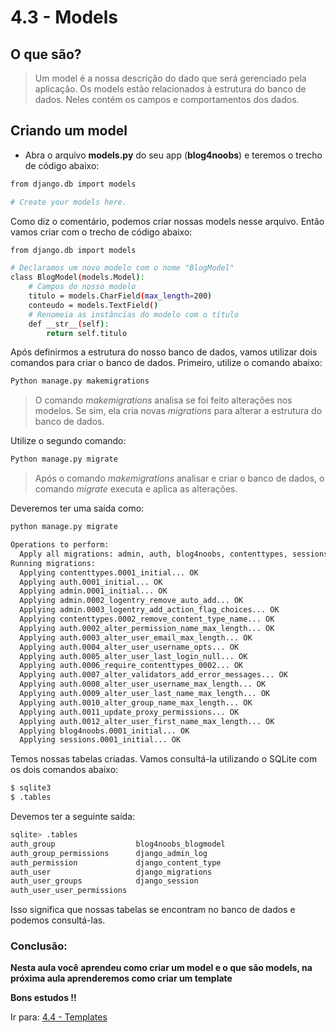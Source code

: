 # 4.3 - Models

## O que são?

> Um model é a nossa descrição do dado que será gerenciado pela aplicação.
> Os models estão relacionados à estrutura do banco de dados. Neles contém os campos e comportamentos dos dados.

## Criando um model

- Abra o arquivo **models.py** do seu app (**blog4noobs**) e teremos o trecho de código abaixo:

```bash
from django.db import models

# Create your models here.
```

Como diz o comentário, podemos criar nossas models nesse arquivo. Então vamos criar com o trecho de código abaixo:

```bash
from django.db import models

# Declaramos um novo modelo com o nome "BlogModel"
class BlogModel(models.Model):
    # Campos do nosso modelo
    titulo = models.CharField(max_length=200)
    conteudo = models.TextField()
    # Renomeia as instâncias do modelo com o título
    def __str__(self):
        return self.titulo
```

Após definirmos a estrutura do nosso banco de dados, vamos utilizar dois comandos para criar o banco de dados.
Primeiro, utilize o comando abaixo:

```bash
Python manage.py makemigrations
```

> O comando *makemigrations* analisa se foi feito alterações nos modelos. Se sim, ela cria novas *migrations* para
> alterar a estrutura do banco de dados.

Utilize o segundo comando:

```bash
Python manage.py migrate
```

> Após o comando *makemigrations* analisar e criar o banco de dados, o comando *migrate* executa e aplica as alterações.

Deveremos ter uma saída como:

```bash
python manage.py migrate

Operations to perform:
  Apply all migrations: admin, auth, blog4noobs, contenttypes, sessions
Running migrations:
  Applying contenttypes.0001_initial... OK
  Applying auth.0001_initial... OK
  Applying admin.0001_initial... OK
  Applying admin.0002_logentry_remove_auto_add... OK
  Applying admin.0003_logentry_add_action_flag_choices... OK
  Applying contenttypes.0002_remove_content_type_name... OK
  Applying auth.0002_alter_permission_name_max_length... OK
  Applying auth.0003_alter_user_email_max_length... OK
  Applying auth.0004_alter_user_username_opts... OK
  Applying auth.0005_alter_user_last_login_null... OK
  Applying auth.0006_require_contenttypes_0002... OK
  Applying auth.0007_alter_validators_add_error_messages... OK
  Applying auth.0008_alter_user_username_max_length... OK
  Applying auth.0009_alter_user_last_name_max_length... OK
  Applying auth.0010_alter_group_name_max_length... OK
  Applying auth.0011_update_proxy_permissions... OK
  Applying auth.0012_alter_user_first_name_max_length... OK
  Applying blog4noobs.0001_initial... OK
  Applying sessions.0001_initial... OK
```

Temos nossas tabelas criadas. Vamos consultá-la utilizando o SQLite com os dois comandos abaixo:

```bash
$ sqlite3
$ .tables
```

Devemos ter a seguinte saída:

```bash
sqlite> .tables
auth_group                  blog4noobs_blogmodel
auth_group_permissions      django_admin_log
auth_permission             django_content_type
auth_user                   django_migrations
auth_user_groups            django_session
auth_user_user_permissions
```

Isso significa que nossas tabelas se encontram no banco de dados e podemos consultá-las.

### Conclusão:

**Nesta aula você aprendeu como criar um model e o que são models, na próxima aula aprenderemos como criar um template**

**Bons estudos !!**

Ir para: [4.4 - Templates](4-Templates.md)